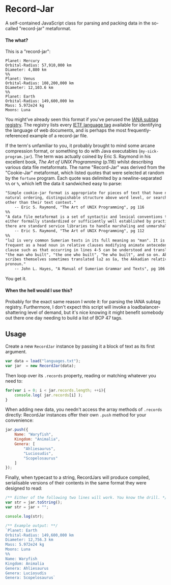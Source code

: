 Record-Jar
==========

A self-contained JavaScript class for parsing and packing data in the so-called "record-jar" metaformat.


#### The what?
This is a "record-jar":

```text
Planet: Mercury
Orbital-Radius: 57,910,000 km
Diameter: 4,880 km
%%
Planet: Venus
Orbital-Radius: 108,200,000 km
Diameter: 12,103.6 km
%%
Planet: Earth
Orbital-Radius: 149,600,000 km
Mass: 5.972e24 kg
Moons: Luna
```

You might've already seen this format if you've perused the [IANA subtag registry](http://www.iana.org/assignments/language-subtag-registry/language-subtag-registry). The registry lists every [IETF language tag](http://en.wikipedia.org/wiki/IETF_language_tag) available for identifying the language of web documents, and is perhaps the most frequently-referenced example of a record-jar file.

If the term's unfamiliar to you, it probably brought to mind some arcane compression format, or something to do with Java executables (`my-sick-program.jar`). The term was actually coined by Eric S. Raymond in his excellent book, *The Art of UNIX Programming* (p.116) whilst describing various data file metaformats. The name "Record-Jar" was derived from the "Cookie-Jar" metaformat, which listed quotes that were selected at random by the `fortune` program. Each quote was delimited by a newline-separated `%%` or `%`, which left the data it sandwiched easy to parse:

```txt
"Simple cookie-jar format is appropriate for pieces of text that have no
natural ordering, distinguishable structure above word level, or search keys
other than their text context."
	-- Eric S. Raymond, "The Art of UNIX Programming", pg 116
%%
"A data file metaformat is a set of syntactic and lexical conventions that is
either formally standardized or sufficiently well established by practice that
there are standard service libraries to handle marshaling and unmarshaling it."
	-- Eric S. Raymond, "The Art of UNIX Programming", pg 112
%%
"lu2 is very common Sumerian texts in its full meaning as "man". It is also
frequent as a head noun in relative clauses modifying animate antecedents;
clause such as that occurring in lines 4-5 can be understood and translated as
"the man who built", "the one who built", "he who built", and so on. Akkadian
scribes themselves sometimes translated lu2 as ša, the Akkadian relative
pronoun."
	-- John L. Hayes, "A Manual of Sumerian Grammar and Texts", pg 106
```

You get it.


#### When the hell would I use this?

Probably for the exact same reason I wrote it: for parsing the IANA subtag registry. Furthermore, I don't expect this script will invoke a loadbalancer-shattering level of demand, but it's nice knowing it might benefit somebody out there one day needing to build a list of BCP 47 tags.



## Usage

Create a new `RecordJar` instance by passing it a block of text as its first argument.

```js
var data = load("languages.txt");
var jar  = new RecordJar(data);
```

Then loop over its `.records` property, reading or matching whatever you need to:
```js
for(var i = 0; i < jar.records.length; ++i){
	console.log( jar.records[i] );
}
```

When adding new data, you needn't access the array methods of `.records` directly: RecordJar instances offer their own `.push` method for your convenience:
```js
jar.push({
	Name: "Waryfish",
	Kingdom: "Animalia",
	Genera: [
		"Ahliesaurus",
		"Luciosudis",
		"Scopelosaurus"
	]
});
```

Finally, when typecast to a string, RecordJars will produce compiled, serialisable versions of their contents in the same format they were designed to read:
```js
/** Either of the following two lines will work. You know the drill. */
var str = jar.toString();
var str = jar + "";

console.log(str);

/** Example output: **/
`Planet: Earth
Orbital-Radius: 149,600,000 km
Diameter: 12,756.3 km
Mass: 5.972e24 kg
Moons: Luna
%%
Name: Waryfish
Kingdom: Animalia
Genera: Ahliesaurus
Genera: Luciosudis
Genera: Scopelosaurus`
```
